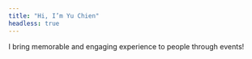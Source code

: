 ```yaml
---
title: "Hi, I’m Yu Chien"
headless: true
---
```


I bring memorable and engaging experience to people through events!

